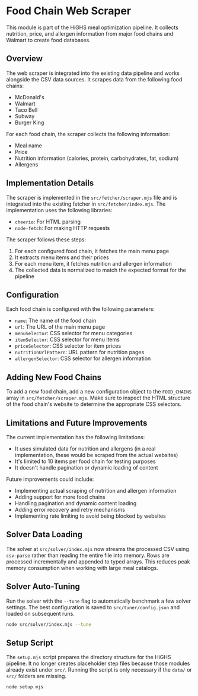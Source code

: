 # Food Chain Web Scraper

This module is part of the HiGHS meal optimization pipeline. It collects nutrition, price, and allergen information from major food chains and Walmart to create food databases.

## Overview

The web scraper is integrated into the existing data pipeline and works alongside the CSV data sources. It scrapes data from the following food chains:

- McDonald's
- Walmart
- Taco Bell
- Subway
- Burger King

For each food chain, the scraper collects the following information:
- Meal name
- Price
- Nutrition information (calories, protein, carbohydrates, fat, sodium)
- Allergens

## Implementation Details

The scraper is implemented in the `src/fetcher/scraper.mjs` file and is integrated into the existing fetcher in `src/fetcher/index.mjs`. The implementation uses the following libraries:

- `cheerio`: For HTML parsing
- `node-fetch`: For making HTTP requests

The scraper follows these steps:
1. For each configured food chain, it fetches the main menu page
2. It extracts menu items and their prices
3. For each menu item, it fetches nutrition and allergen information
4. The collected data is normalized to match the expected format for the pipeline

## Configuration

Each food chain is configured with the following parameters:
- `name`: The name of the food chain
- `url`: The URL of the main menu page
- `menuSelector`: CSS selector for menu categories
- `itemSelector`: CSS selector for menu items
- `priceSelector`: CSS selector for item prices
- `nutritionUrlPattern`: URL pattern for nutrition pages
- `allergenSelector`: CSS selector for allergen information

## Adding New Food Chains

To add a new food chain, add a new configuration object to the `FOOD_CHAINS` array in `src/fetcher/scraper.mjs`. Make sure to inspect the HTML structure of the food chain's website to determine the appropriate CSS selectors.

## Limitations and Future Improvements

The current implementation has the following limitations:
- It uses simulated data for nutrition and allergens (in a real implementation, these would be scraped from the actual websites)
- It's limited to 10 items per food chain for testing purposes
- It doesn't handle pagination or dynamic loading of content

Future improvements could include:
- Implementing actual scraping of nutrition and allergen information
- Adding support for more food chains
- Handling pagination and dynamic content loading
- Adding error recovery and retry mechanisms
- Implementing rate limiting to avoid being blocked by websites

## Solver Data Loading

The solver at `src/solver/index.mjs` now streams the processed CSV using
`csv-parse` rather than reading the entire file into memory. Rows are processed
incrementally and appended to typed arrays. This reduces peak memory
consumption when working with large meal catalogs.

## Solver Auto-Tuning

Run the solver with the `--tune` flag to automatically benchmark a few solver
settings. The best configuration is saved to `src/tuner/config.json` and loaded
on subsequent runs.

```bash
node src/solver/index.mjs --tune
```

## Setup Script

The `setup.mjs` script prepares the directory structure for the HiGHS pipeline.
It no longer creates placeholder step files because those modules already exist
under `src/`. Running the script is only necessary if the `data/` or `src/`
folders are missing.

```bash
node setup.mjs
```

